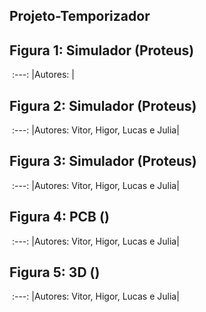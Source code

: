 ## Projeto-Temporizador
## Figura 1: Simulador (Proteus) 
![]()
:---:
|Autores: |
## Figura 2: Simulador (Proteus)
![]()
:---:
|Autores: Vitor, Higor, Lucas e Julia|
## Figura 3: Simulador (Proteus)
![]()
:---:
|Autores: Vitor, Higor, Lucas e Julia|
## Figura 4: PCB ()
![]()
:---:
|Autores: Vitor, Higor, Lucas e Julia|
## Figura 5: 3D ()
![]()
:---:
|Autores: Vitor, Higor, Lucas e Julia|
